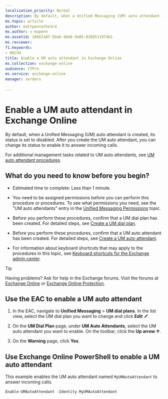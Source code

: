```yaml
---
localization_priority: Normal
description: By default, when a Unified Messaging (UM) auto attendant is created, its status is set to disabled. After you create the UM auto attendant, you can change its status to enable it to answer incoming calls.
ms.topic: article
author: mattpennathe3rd
ms.author: v-mapenn
ms.assetid: 16667a8f-50ab-4bb8-9a05-0389511974b1
ms.reviewer: 
f1.keywords:
- NOCSH
title: Enable a UM auto attendant in Exchange Online
ms.collection: exchange-online
audience: ITPro
ms.service: exchange-online
manager: serdars

---
```


# Enable a UM auto attendant in Exchange Online

By default, when a Unified Messaging (UM) auto attendant is created, its status is set to disabled. After you create the UM auto attendant, you can change its status to enable it to answer incoming calls.

For additional management tasks related to UM auto attendants, see [UM auto attendant procedures](um-auto-attendant-procedures.md).

## What do you need to know before you begin?

- Estimated time to complete: Less than 1 minute.

- You need to be assigned permissions before you can perform this procedure or procedures. To see what permissions you need, see the "UM auto attendants" entry in the [Unified Messaging Permissions](https://technet.microsoft.com/library/d326c3bc-8f33-434a-bf02-a83cc26a5498.aspx) topic.

- Before you perform these procedures, confirm that a UM dial plan has been created. For detailed steps, see [Create a UM dial plan](../../voice-mail-unified-messaging/connect-voice-mail-system/create-um-dial-plan.md).

- Before you perform these procedures, confirm that a UM auto attendant has been created. For detailed steps, see [Create a UM auto attendant](create-a-um-auto-attendant.md).

- For information about keyboard shortcuts that may apply to the procedures in this topic, see [Keyboard shortcuts for the Exchange admin center](../../accessibility/keyboard-shortcuts-in-admin-center.md).

> [!TIP]
> Having problems? Ask for help in the Exchange forums. Visit the forums at [Exchange Online](https://go.microsoft.com/fwlink/p/?linkId=267542) or [Exchange Online Protection](https://go.microsoft.com/fwlink/p/?linkId=285351).

## Use the EAC to enable a UM auto attendant

1. In the EAC, navigate to **Unified Messaging** \> **UM dial plans**. In the list view, select the UM dial plan you want to change and click **Edit** ![Edit icon](../../media/ITPro_EAC_EditIcon.gif).

2. On the **UM Dial Plan** page, under **UM Auto Attendants**, select the UM auto attendant you want to enable. On the toolbar, click the **Up arrow** ![Up Arrow Icon](../../media/ITPro_EAC_UpArrowIcon.gif).

3. On the **Warning** page, click **Yes**.

## Use Exchange Online PowerShell to enable a UM auto attendant

This example enables the UM auto attendant named `MyUMAutoAttendant` to answer incoming calls.

```PowerShell
Enable-UMAutoAttendant -Identity MyUMAutoAttendant
```
